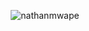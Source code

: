 <p align="center">
  <img src="https://readme-typing-svg.herokuapp.com?font=Lobster&color=0969da&size=43&width=450&height=76&lines=Jambo+%F0%9F%91%8B%2C+I'm+nathan+mwape" alt="nathanmwape" />
</p>
